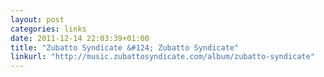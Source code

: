 ```yaml
---
layout: post
categories: links
date: 2011-12-14 22:03:39+01:00
title: "Zubatto Syndicate &#124; Zubatto Syndicate"
linkurl: "http://music.zubattosyndicate.com/album/zubatto-syndicate"
---
```


